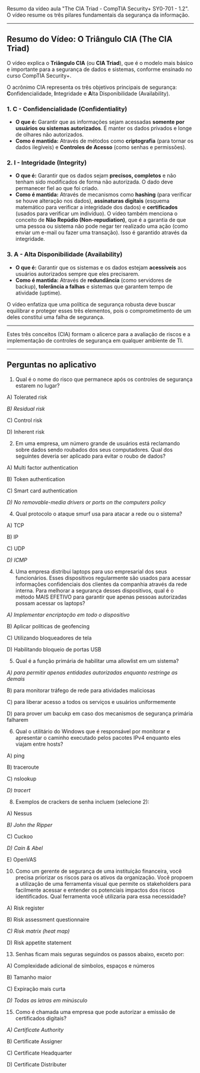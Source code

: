 Resumo da vídeo aula "The CIA Triad - CompTIA Security+ SY0-701 - 1.2". O vídeo resume os três pilares fundamentais da segurança da informação.

---

## Resumo do Vídeo: O Triângulo CIA (The CIA Triad)

O vídeo explica o **Triângulo CIA** (ou **CIA Triad**), que é o modelo mais básico e importante para a segurança de dados e sistemas, conforme ensinado no curso CompTIA Security+.

O acrônimo CIA representa os três objetivos principais de segurança: **C**onfidencialidade, **I**ntegridade e **A**lta Disponibilidade (Availability).

### 1. C - Confidencialidade (Confidentiality)
* **O que é:** Garantir que as informações sejam acessadas **somente por usuários ou sistemas autorizados**. É manter os dados privados e longe de olhares não autorizados.
* **Como é mantida:** Através de métodos como **criptografia** (para tornar os dados ilegíveis) e **Controles de Acesso** (como senhas e permissões).

### 2. I - Integridade (Integrity)
* **O que é:** Garantir que os dados sejam **precisos, completos** e não tenham sido modificados de forma não autorizada. O dado deve permanecer fiel ao que foi criado.
* **Como é mantida:** Através de mecanismos como **hashing** (para verificar se houve alteração nos dados), **assinaturas digitais** (esquema matemático para verificar a integridade dos dados) e **certificados** (usados para verificar um indivíduo).
O vídeo também menciona o conceito de **Não Repúdio (Non-repudiation)**, que é a garantia de que uma pessoa ou sistema não pode negar ter realizado uma ação (como enviar um e-mail ou fazer uma transação). Isso é garantido através da integridade. 

### 3. A - Alta Disponibilidade (Availability)
* **O que é:** Garantir que os sistemas e os dados estejam **acessíveis** aos usuários autorizados sempre que eles precisarem.
* **Como é mantida:** Através de **redundância** (como servidores de backup), **tolerância a falhas** e sistemas que garantem tempo de atividade (uptime).

O vídeo enfatiza que uma política de segurança robusta deve buscar equilibrar e proteger esses três elementos, pois o comprometimento de um deles constitui uma falha de segurança.

---


Estes três conceitos (CIA) formam o alicerce para a avaliação de riscos e a implementação de controles de segurança em qualquer ambiente de TI.

---
## Perguntas no aplicativo
1. Qual é o nome do risco que permanece após os controles de segurança estarem no lugar?

A) Tolerated risk

*B) Residual risk*

C) Control risk

D) Inherent risk

2. Em uma empresa, um número grande de usuários está reclamando sobre dados sendo roubados dos seus computadores. Qual dos seguintes deveria ser aplicado para evitar o roubo de dados?

A) Multi factor authentication 

B) Token authentication

C) Smart card authentication

*D) No removable-media drivers or ports on the computers policy*

4. Qual protocolo o ataque smurf usa para atacar a rede ou o sistema?

A) TCP 

B) IP

C) UDP

*D) ICMP*

4. Uma empresa distribui laptops para uso empresarial dos seus funcionários. Esses dispositivos regularmente são usados para acessar informações confidenciais dos clientes da companhia através da rede interna. Para melhorar a segurança desses dispositivos, qual é o método MAIS EFETIVO para garantir que apenas pessoas autorizadas possam acessar os laptops?

*A) Implementar encriptação em todo o dispositivo*

B) Aplicar políticas de geofencing

C) Utilizando bloqueadores de tela

D) Habilitando bloqueio de portas USB

5. Qual é a função primária de habilitar uma allowlist em um sistema?

*A) para permitir apenas entidades autorizadas enquanto restringe as demais*

B) para monitorar tráfego de rede para atividades maliciosas

C) para liberar acesso a todos os serviços e usuários uniformemente

D) para prover um bacukp em caso dos mecanismos de segurança primária falharem

6. Qual o utilitário do Windows que é responsável por monitorar e apresentar o caminho executado pelos pacotes IPv4 enquanto eles viajam entre hosts?

A) ping

B) traceroute

C) nslookup

*D) tracert*

8. Exemplos de crackers de senha incluem (selecione 2):

A) Nessus

*B) John the Ripper*

C) Cuckoo

*D) Cain & Abel*

E) OpenVAS


10. Como um gerente de segurança de uma instituição financeira, você precisa priorizar os riscos para os ativos da organização. Você propoem a utilização de uma ferramenta visual que permite os stakeholders para facilmente acessar e entender os potenciais impactos dos riscos identificados. Qual ferramenta você utilizaria para essa necessidade?

A) Risk register

B) Risk assessment questionnaire

*C) Risk matrix (heat map)*

D) Risk appetite statement

13. Senhas ficam mais seguras seguindos os passos abaixo, exceto por:

A) Complexidade adicional de símbolos, espaços e números

B) Tamanho maior

C) Expiração mais curta

*D) Todas as letras em minúsculo*

15. Como é chamada uma empresa que pode autorizar a emissão de certificados digitais?

*A) Certificate Authority*

B) Certificate Assigner

C) Certificate Headquarter

D) Certificate Distributer
